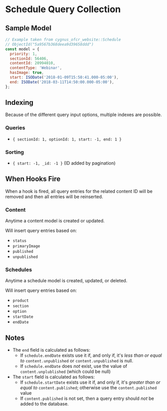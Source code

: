 # Schedule Query Collection

## Sample Model
```js
// Example taken from cygnus_ofcr_website::Schedule
// ObjectId("5a9567b368deea9d39658ddd")
const model = {
  priority: 1,
  sectionId: 56406,
  contentId: 20994010,
  contentType: 'Webinar',
  hasImage: true,
  start: ISODate('2018-01-09T15:50:41.000-05:00'),
  end: ISODate('2018-03-11T14:50:00.000-05:00'),
};
```

## Indexing
Because of the different query input options, multiple indexes are possible.

### Queries
- `{ sectionId: 1, optionId: 1, start: -1, end: 1 }`

### Sorting
- `{ start: -1, _id: -1 }` (ID added by pagination)

## When Hooks Fire
When a hook is fired, all query entries for the related content ID will be removed and then all entries will be reinserted.

### Content
Anytime a content model is created or updated.

Will insert query entries based on:
- `status`
- `primaryImage`
- `published`
- `unpublished`

### Schedules
Anytime a schedule model is created, updated, or deleted.

Will insert query entries based on:
- `product`
- `section`
- `option`
- `startDate`
- `endDate`

## Notes
- The `end` field is calculated as follows:
  - If `schedule.endDate` exists use it if, and only if, it's _less than or equal to_ `content.unpublished` or `content.unpublished` is null.
  - If `schedule.endDate` does _not_ exist, use the value of `content.unplublished` (which could be null)
- The `start` field is calculated as follows:
  - If `schedule.startDate` exists use it if, and only if, it's _greater than or equal to_ `content.published`; otherwise use the `content.published` value
  - If `content.published` is not set, then a query entry should _not_ be added to the database.
